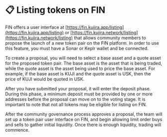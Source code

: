 # 📋 Listing tokens on FIN

FIN offers a user interface at [https://fin.kujira.app/listing](https://fin.kujira.app/listing) or [https://fin.kujira.network/listing](https://fin.kujira.network/listing) that allows community members to propose the launch of a new token pair on the FIN platform. In order to use this feature, you must have a Sonar or Keplr wallet and be connected.

To create a proposal, you will need to select a base asset and a quote asset for the proposed token pair. The base asset is the asset that is being traded, while the quote asset is the asset being used to price the base asset. For example, if the base asset is KUJI and the quote asset is USK, then the price of KUJI would be quoted in USK.

After you have submitted your proposal, it will enter the deposit phase. During this phase, a minimum deposit must be provided by one or more addresses before the proposal can move on to the voting stage. It is important to note that not all tokens may be eligible for listing on FIN.

After the community governance process approves a proposal, the team will set up a token pair user interface on FIN, and begin allowing limit order buys and sells to gather initial liquidity. Once there is enough liquidity, trading will commence.
